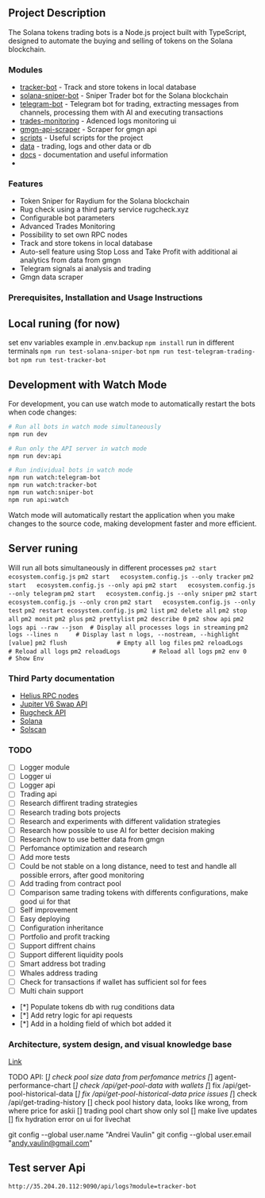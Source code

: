 ## Project Description

The Solana tokens trading bots is a Node.js project built with TypeScript, designed to automate the buying and selling of tokens on the Solana blockchain.

### Modules

- [tracker-bot](bots/tracker-bot) - Track and store tokens in local database
- [solana-sniper-bot](bots/sniper-bot) - Sniper Trader bot for the Solana blockchain
- [telegram-bot](bots/telegram-bot) - Telegram bot for trading, extracting messages from channels, processing them with AI and executing transactions
- [trades-monitoring](trades-monitoring) - Adenced logs monitoring ui
- [gmgn-api-scraper](utils/gmgn-api) - Scraper for gmgn api
- [scripts](scripts) - Useful scripts for the project
- [data](data) - trading, logs and other data or db
- [docs](docs) - documentation and useful information
-


### Features

- Token Sniper for Raydium for the Solana blockchain
- Rug check using a third party service rugcheck.xyz
- Configurable bot parameters
- Advanced Trades Monitoring
- Possibility to set own RPC nodes
- Track and store tokens in local database
- Auto-sell feature using Stop Loss and Take Profit with additional ai analytics from data from gmgn
- Telegram signals ai analysis and trading
- Gmgn data scraper


### Prerequisites, Installation and Usage Instructions
## Local runing (for now)
set env variables example in .env.backup
`npm install`
run in different terminals
`npm run test-solana-sniper-bot`
`npm run test-telegram-trading-bot`
`npm run test-tracker-bot`

## Development with Watch Mode
For development, you can use watch mode to automatically restart the bots when code changes:

```bash
# Run all bots in watch mode simultaneously
npm run dev

# Run only the API server in watch mode
npm run dev:api

# Run individual bots in watch mode
npm run watch:telegram-bot
npm run watch:tracker-bot
npm run watch:sniper-bot
npm run api:watch
```

Watch mode will automatically restart the application when you make changes to the source code, making development faster and more efficient.

## Server runing
Will run all bots simultaneously in different processes
`pm2 start ecosystem.config.js`
`pm2 start   ecosystem.config.js --only tracker`
`pm2 start   ecosystem.config.js --only api`
`pm2 start   ecosystem.config.js --only telegram`
`pm2 start   ecosystem.config.js --only sniper`
`pm2 start   ecosystem.config.js --only cron`
`pm2 start   ecosystem.config.js --only test`
`pm2 restart ecosystem.config.js`
`pm2 list`
`pm2 delete all`
`pm2 stop all`
`pm2 monit`
`pm2 plus`
`pm2 prettylist`
`pm2 describe 0`
`pm2 show api`
`pm2 logs api --raw --json  # Display all processes logs in streaming`
`pm2 logs --lines n     # Display last n logs, --nostream, --highlight [value]`
`pm2 flush              # Empty all log files`
`pm2 reloadLogs         # Reload all logs`
`pm2 reloadLogs         # Reload all logs`
`pm2 env 0              # Show Env`


### Third Party documentation

- [Helius RPC nodes](https://docs.helius.dev)
- [Jupiter V6 Swap API](https://station.jup.ag/docs/apis/swap-api)
- [Rugcheck API](https://api.rugcheck.xyz/swagger/index.html)
- [Solana](https://solana.com/docs)
- [Solscan](https://solscan.io)


### TODO
- [ ] Logger module
- [ ] Logger ui
- [ ] Logger api
- [ ] Trading api
- [ ] Research diffirent trading strategies
- [ ] Research trading bots projects
- [ ] Research and experiments with different validation strategies
- [ ] Research how possible to use AI for better decision making
- [ ] Research how to use better data from gmgn
- [ ] Perfomance optimization and research
- [ ] Add more tests
- [ ] Could be not stable on a long distance, need to test and handle all possible errors, after good monitoring
- [ ] Add trading from contract pool
- [ ] Comparison same trading tokens with differents configurations, make good ui for that
- [ ] Self improvement
- [ ] Easy deploying
- [ ] Configuration inheritance
- [ ] Portfolio and profit tracking
- [ ] Support diffrent chains
- [ ] Support different liquidity pools
- [ ] Smart address bot trading
- [ ] Whales address trading
- [ ] Check for transactions if wallet has sufficient sol for fees
- [ ] Multi chain support

- [*] Populate tokens db with rug conditions data
- [*] Add retry logic for api requests
- [*] Add in a holding field of which bot added it


### Architecture, system design, and visual knowledge base
[Link](https://computer.tldraw.com/p/2nWRFbhCC27zMUioEqX1Wp)


TODO API:
[*] check pool size data from perfomance metrics
[*] agent-performance-chart
[*] check /api/get-pool-data with wallets
[*] fix /api/get-pool-historical-data
[*] fix /api/get-pool-historical-data price issues
[*] check /api/get-trading-history
[] check pool history data, looks like wrong, from where price for askii
[] trading pool chart show only sol
[] make live updates
[] fix hydration error on ui for livechat

git config --global user.name "Andrei Vaulin"
git config --global user.email "andy.vaulin@gmail.com"

## Test server Api
`http://35.204.20.112:9090/api/logs?module=tracker-bot`